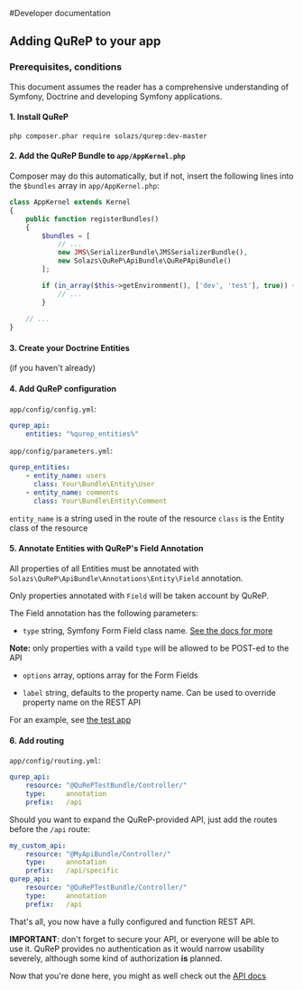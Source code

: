 #Developer documentation

## Adding QuReP to your app

### Prerequisites, conditions
This document assumes the reader has a comprehensive understanding of Symfony, Doctrine and developing Symfony applications. 

#### 1. Install QuReP

`php composer.phar require solazs/qurep:dev-master`

#### 2. Add the QuReP Bundle to `app/AppKernel.php`

Composer may do this automatically, but if not, insert the following lines into the `$bundles` array in
`app/AppKernel.php`:

```php
class AppKernel extends Kernel
{
    public function registerBundles()
    {
        $bundles = [
            // ...
            new JMS\SerializerBundle\JMSSerializerBundle(),
            new Solazs\QuReP\ApiBundle\QuRePApiBundle()
        ];

        if (in_array($this->getEnvironment(), ['dev', 'test'], true)) {
            // ...
        }
        
    // ...
}
```

#### 3. Create your Doctrine Entities

(if you haven't already)

#### 4. Add QuReP configuration

`app/config/config.yml`:
```yaml
qurep_api:
    entities: "%qurep_entities%"
```

`app/config/parameters.yml`:
```yaml
qurep_entities:
    - entity_name: users
      class: Your\Bundle\Entity\User
    - entity_name: comments
      class: Your\Bundle\Entity\Comment
```

`entity_name` is a string used in the route of the resource
`class` is the Entity class of the resource


#### 5. Annotate Entities with QuReP's Field Annotation

All properties of all Entities must be annotated with `Solazs\QuReP\ApiBundle\Annotations\Entity\Field` annotation.

Only properties annotated with `Field` will be taken account by QuReP.

The Field annotation has the following parameters:

* `type` string, Symfony Form Field class name. 
[See the docs for more](http://symfony.com/doc/current/reference/forms/types.html)

**Note:** only properties with a vaild `type` will be allowed to be POST-ed to the API

* `options` array, options array for the Form Fields

* `label` string, defaults to the property name. Can be used to override property name on the REST API

For an example, see [the test app](https://github.com/solazs/qurep-testing/tree/master/src/QuRePTestBundle/Entity)

#### 6. Add routing

`app/config/routing.yml`:
```yaml
qurep_api:
    resource: "@QuRePTestBundle/Controller/"
    type:     annotation
    prefix:   /api
```

Should you want to expand the QuReP-provided API, just add the routes before the `/api` route:

```yaml
my_custom_api:
    resource: "@MyApiBundle/Controller/"
    type:     annotation
    prefix:   /api/specific
qurep_api:
    resource: "@QuRePTestBundle/Controller/"
    type:     annotation
    prefix:   /api
```

That's all, you now have a fully configured and function REST API.

**IMPORTANT**: don't forget to secure your API, or everyone will be able to use it.
QuReP provides no authentication as it would narrow usability severely, although some kind of 
authorization **is** planned.

Now that you're done here, you might as well check out the [API docs](rest.md)
